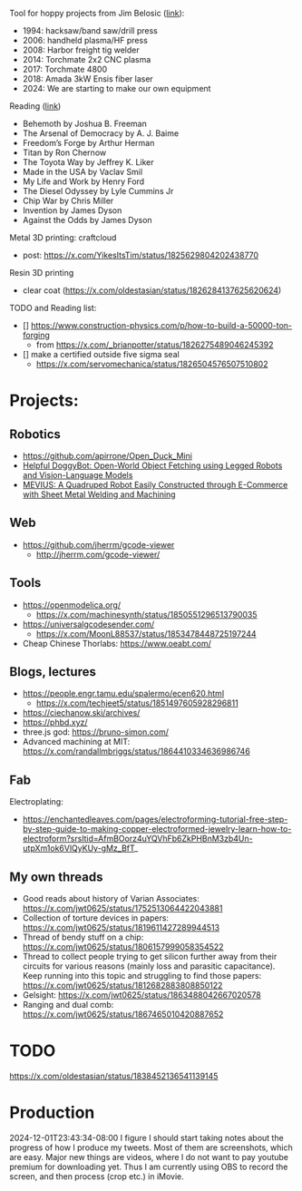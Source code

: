 
Tool for hoppy projects from Jim Belosic ([link](https://x.com/jimbelosic/status/1822352693974687898)):
- 1994: hacksaw/band saw/drill press
- 2006: handheld plasma/HF press
- 2008: Harbor freight tig welder
- 2014: Torchmate 2x2 CNC plasma
- 2017: Torchmate 4800
- 2018: Amada 3kW Ensis fiber laser
- 2024: We are starting to make our own equipment


Reading ([link](https://x.com/JulianFried/status/1825240628072198427))
- Behemoth by Joshua B. Freeman 
- The Arsenal of Democracy by A. J. Baime
- Freedom’s Forge by Arthur Herman 
- Titan by Ron Chernow 
- The Toyota Way by Jeffrey K. Liker 
- Made in the USA by Vaclav Smil 
- My Life and Work by Henry Ford 
- The Diesel Odyssey by Lyle Cummins Jr 
- Chip War by Chris Miller
- Invention by James Dyson 
- Against the Odds by James Dyson


Metal 3D printing: craftcloud
- post: https://x.com/YikesItsTim/status/1825629804202438770


Resin 3D printing
- clear coat (https://x.com/oldestasian/status/1826284137625620624)

TODO and Reading list:
- [] https://www.construction-physics.com/p/how-to-build-a-50000-ton-forging
	- from https://x.com/_brianpotter/status/1826275489046245392
- [] make a certified outside five sigma seal
	- https://x.com/servomechanica/status/1826504576507510802


# Projects:

## Robotics
- https://github.com/apirrone/Open_Duck_Mini
- [Helpful DoggyBot: Open-World Object Fetching using Legged Robots and Vision-Language Models](https://github.com/WooQi57/Helpful-Doggybot)
- [MEVIUS: A Quadruped Robot Easily Constructed through E-Commerce with Sheet Metal Welding and Machining](https://github.com/haraduka/mevius)

## Web
- https://github.com/jherrm/gcode-viewer
	- http://jherrm.com/gcode-viewer/


## Tools
- https://openmodelica.org/
	- https://x.com/machinesynth/status/1850551296513790035
- https://universalgcodesender.com/
	- https://x.com/MoonL88537/status/1853478448725197244
- Cheap Chinese Thorlabs: https://www.oeabt.com/


## Blogs, lectures
- https://people.engr.tamu.edu/spalermo/ecen620.html
	- https://x.com/techjeet5/status/1851497605928296811
- https://ciechanow.ski/archives/
- https://phbd.xyz/
- three.js god: https://bruno-simon.com/
- Advanced machining at MIT: https://x.com/randallmbriggs/status/1864410334636986746


## Fab
Electroplating:
- https://enchantedleaves.com/pages/electroforming-tutorial-free-step-by-step-guide-to-making-copper-electroformed-jewelry-learn-how-to-electroform?srsltid=AfmBOorz4uYQVhFb6ZkPHBnM3zb4Un-utpXm1ok6VlQyKUy-gMz_BfT_



## My own threads
- Good reads about history of Varian Associates: https://x.com/jwt0625/status/1752513064422043881
- Collection of torture devices in papers: https://x.com/jwt0625/status/1819611427289944513
- Thread of bendy stuff on a chip: https://x.com/jwt0625/status/1806157999058354522
- Thread to collect people trying to get silicon further away from their circuits for various reasons (mainly loss and parasitic capacitance). Keep running into this topic and struggling to find those papers: https://x.com/jwt0625/status/1812682883808850122
- Gelsight: https://x.com/jwt0625/status/1863488042667020578
- Ranging and dual comb: https://x.com/jwt0625/status/1867465010420887652
	

# TODO

https://x.com/oldestasian/status/1838452136541139145


# Production

2024-12-01T23:43:34-08:00
I figure I should start taking notes about the progress of how I produce my tweets.
Most of them are screenshots, which are easy.
Major new things are videos, where I do not want to pay youtube premium for downloading yet.
Thus I am currently using OBS to record the screen, and then process (crop etc.) in iMovie.
